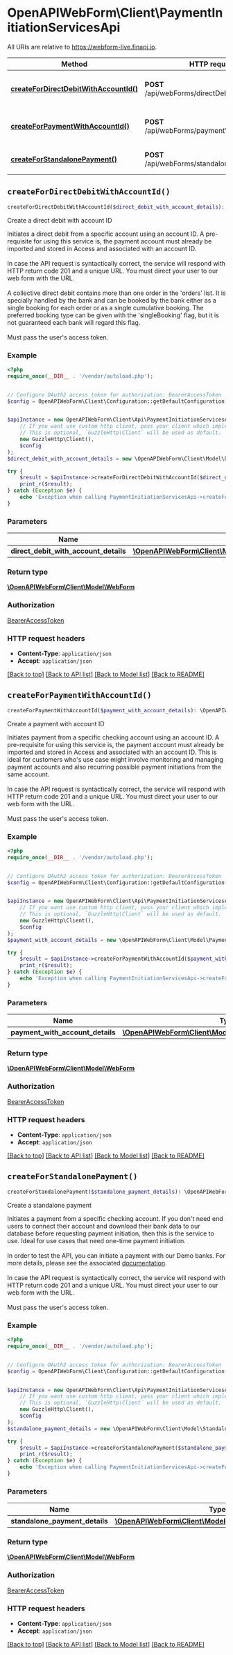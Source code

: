 # OpenAPIWebForm\Client\PaymentInitiationServicesApi

All URIs are relative to https://webform-live.finapi.io.

Method | HTTP request | Description
------------- | ------------- | -------------
[**createForDirectDebitWithAccountId()**](PaymentInitiationServicesApi.md#createForDirectDebitWithAccountId) | **POST** /api/webForms/directDebitWithAccountId | Create a direct debit with account ID
[**createForPaymentWithAccountId()**](PaymentInitiationServicesApi.md#createForPaymentWithAccountId) | **POST** /api/webForms/paymentWithAccountId | Create a payment with account ID
[**createForStandalonePayment()**](PaymentInitiationServicesApi.md#createForStandalonePayment) | **POST** /api/webForms/standalonePayment | Create a standalone payment


## `createForDirectDebitWithAccountId()`

```php
createForDirectDebitWithAccountId($direct_debit_with_account_details): \OpenAPIWebForm\Client\Model\WebForm
```

Create a direct debit with account ID

Initiates a direct debit from a specific account using an account ID. A pre-requisite for using this service is, the payment account must already be imported and stored in Access and associated with an account ID.<br/><br/>In case the API request is syntactically correct, the service will respond with HTTP return code 201 and a unique URL. You must direct your user to our web form with the URL.<br/><br/>A collective direct debit contains more than one order in the 'orders' list. It is specially handled by the bank and can be booked by the bank either as a single booking for each order or as a single cumulative booking. The preferred booking type can be given with the 'singleBooking' flag, but it is not guaranteed each bank will regard this flag.<br/><br/>Must pass the user's access token.

### Example

```php
<?php
require_once(__DIR__ . '/vendor/autoload.php');


// Configure OAuth2 access token for authorization: BearerAccessToken
$config = OpenAPIWebForm\Client\Configuration::getDefaultConfiguration()->setAccessToken('YOUR_ACCESS_TOKEN');


$apiInstance = new OpenAPIWebForm\Client\Api\PaymentInitiationServicesApi(
    // If you want use custom http client, pass your client which implements `GuzzleHttp\ClientInterface`.
    // This is optional, `GuzzleHttp\Client` will be used as default.
    new GuzzleHttp\Client(),
    $config
);
$direct_debit_with_account_details = new \OpenAPIWebForm\Client\Model\DirectDebitWithAccountDetails(); // \OpenAPIWebForm\Client\Model\DirectDebitWithAccountDetails

try {
    $result = $apiInstance->createForDirectDebitWithAccountId($direct_debit_with_account_details);
    print_r($result);
} catch (Exception $e) {
    echo 'Exception when calling PaymentInitiationServicesApi->createForDirectDebitWithAccountId: ', $e->getMessage(), PHP_EOL;
}
```

### Parameters

Name | Type | Description  | Notes
------------- | ------------- | ------------- | -------------
 **direct_debit_with_account_details** | [**\OpenAPIWebForm\Client\Model\DirectDebitWithAccountDetails**](../Model/DirectDebitWithAccountDetails.md)|  |

### Return type

[**\OpenAPIWebForm\Client\Model\WebForm**](../Model/WebForm.md)

### Authorization

[BearerAccessToken](../../README.md#BearerAccessToken)

### HTTP request headers

- **Content-Type**: `application/json`
- **Accept**: `application/json`

[[Back to top]](#) [[Back to API list]](../../README.md#endpoints)
[[Back to Model list]](../../README.md#models)
[[Back to README]](../../README.md)

## `createForPaymentWithAccountId()`

```php
createForPaymentWithAccountId($payment_with_account_details): \OpenAPIWebForm\Client\Model\WebForm
```

Create a payment with account ID

Initiates payment from a specific checking account using an account ID. A pre-requisite for using this service is, the payment account must already be imported and stored in Access and associated with an account ID. This is ideal for customers who's use case might involve monitoring and managing payment accounts and also recurring possible payment initiations from the same account.<br/><br/>In case the API request is syntactically correct, the service will respond with HTTP return code 201 and a unique URL. You must direct your user to our web form with the URL.<br/><br/>Must pass the user's access token.

### Example

```php
<?php
require_once(__DIR__ . '/vendor/autoload.php');


// Configure OAuth2 access token for authorization: BearerAccessToken
$config = OpenAPIWebForm\Client\Configuration::getDefaultConfiguration()->setAccessToken('YOUR_ACCESS_TOKEN');


$apiInstance = new OpenAPIWebForm\Client\Api\PaymentInitiationServicesApi(
    // If you want use custom http client, pass your client which implements `GuzzleHttp\ClientInterface`.
    // This is optional, `GuzzleHttp\Client` will be used as default.
    new GuzzleHttp\Client(),
    $config
);
$payment_with_account_details = new \OpenAPIWebForm\Client\Model\PaymentWithAccountDetails(); // \OpenAPIWebForm\Client\Model\PaymentWithAccountDetails

try {
    $result = $apiInstance->createForPaymentWithAccountId($payment_with_account_details);
    print_r($result);
} catch (Exception $e) {
    echo 'Exception when calling PaymentInitiationServicesApi->createForPaymentWithAccountId: ', $e->getMessage(), PHP_EOL;
}
```

### Parameters

Name | Type | Description  | Notes
------------- | ------------- | ------------- | -------------
 **payment_with_account_details** | [**\OpenAPIWebForm\Client\Model\PaymentWithAccountDetails**](../Model/PaymentWithAccountDetails.md)|  |

### Return type

[**\OpenAPIWebForm\Client\Model\WebForm**](../Model/WebForm.md)

### Authorization

[BearerAccessToken](../../README.md#BearerAccessToken)

### HTTP request headers

- **Content-Type**: `application/json`
- **Accept**: `application/json`

[[Back to top]](#) [[Back to API list]](../../README.md#endpoints)
[[Back to Model list]](../../README.md#models)
[[Back to README]](../../README.md)

## `createForStandalonePayment()`

```php
createForStandalonePayment($standalone_payment_details): \OpenAPIWebForm\Client\Model\WebForm
```

Create a standalone payment

Initiates a payment from a specific checking account. If you don't need end users to connect their account and download their bank data to our database before requesting payment initiation, then this is the service to use. Ideal for use cases that need one-time payment initiation.<br/><br/>In order to test the API, you can initiate a payment with our Demo banks. For more details, please see the associated <a href='https://documentation.finapi.io/access/finAPI-Test-Banks.2556264541.html' target='_blank'>documentation</a>.<br/><br/>In case the API request is syntactically correct, the service will respond with HTTP return code 201 and a unique URL. You must direct your user to our web form with the URL.<br/><br/>Must pass the user's access token.

### Example

```php
<?php
require_once(__DIR__ . '/vendor/autoload.php');


// Configure OAuth2 access token for authorization: BearerAccessToken
$config = OpenAPIWebForm\Client\Configuration::getDefaultConfiguration()->setAccessToken('YOUR_ACCESS_TOKEN');


$apiInstance = new OpenAPIWebForm\Client\Api\PaymentInitiationServicesApi(
    // If you want use custom http client, pass your client which implements `GuzzleHttp\ClientInterface`.
    // This is optional, `GuzzleHttp\Client` will be used as default.
    new GuzzleHttp\Client(),
    $config
);
$standalone_payment_details = new \OpenAPIWebForm\Client\Model\StandalonePaymentDetails(); // \OpenAPIWebForm\Client\Model\StandalonePaymentDetails

try {
    $result = $apiInstance->createForStandalonePayment($standalone_payment_details);
    print_r($result);
} catch (Exception $e) {
    echo 'Exception when calling PaymentInitiationServicesApi->createForStandalonePayment: ', $e->getMessage(), PHP_EOL;
}
```

### Parameters

Name | Type | Description  | Notes
------------- | ------------- | ------------- | -------------
 **standalone_payment_details** | [**\OpenAPIWebForm\Client\Model\StandalonePaymentDetails**](../Model/StandalonePaymentDetails.md)|  |

### Return type

[**\OpenAPIWebForm\Client\Model\WebForm**](../Model/WebForm.md)

### Authorization

[BearerAccessToken](../../README.md#BearerAccessToken)

### HTTP request headers

- **Content-Type**: `application/json`
- **Accept**: `application/json`

[[Back to top]](#) [[Back to API list]](../../README.md#endpoints)
[[Back to Model list]](../../README.md#models)
[[Back to README]](../../README.md)
